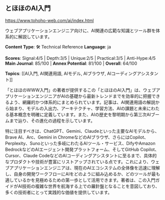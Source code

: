 ## とほほのAI入門

https://www.tohoho-web.com/ai/index.html

ウェブアプリケーションエンジニア向けに、AI関連の広範な知識とツール群を体系的に解説しています。

**Content Type**: 🛠️ Technical Reference
**Language**: ja

**Scores**: Signal:4/5 | Depth:3/5 | Unique:2/5 | Practical:3/5 | Anti-Hype:4/5
**Main Journal**: 85/100 | **Annex Potential**: 81/100 | **Overall**: 64/100

**Topics**: [[AI入門, AI関連用語, AIモデル, AIブラウザ, AIコーディングアシスタント]]

「とほほのWWW入門」の著者が提供するこの「とほほのAI入門」は、ウェブアプリケーションエンジニアがAIの基礎から最新トレンドまでを効率的に把握できるよう、網羅的かつ体系的にまとめられています。記事は、AI関連用語の解説から始まり、モデルの入出力、アーキテクチャ、学習方法、AIの課題と未来にわたる基本概念を明確に定義しています。また、AIの歴史を黎明期から第三次AIブームまで辿り、その進化の過程を示しています。

特に注目すべきは、ChatGPT、Gemini、Claudeといった主要なAIモデルから、Brave AI、Arc、Gemini in ChromeなどのAIブラウザ、さらにはCopilot、Perplexity、Sunoといった多岐にわたるAIツール・サービス、DifyやAmazon BedrockなどのAIエージェント開発プラットフォーム、そしてGitHub Copilot、Cursor、Claude CodeなどのAIコーディングアシスタントに至るまで、具体的なプロダクトや技術が豊富にリストアップされている点です。これにより、ウェブアプリケーションエンジニアは、現在のAIエコシステムの全体像を迅速に理解し、自身の開発ワークフローにAIをどのように組み込めるか、どのツールが最も適しているかを見極めるための第一歩として活用できます。著者は、この入門ガイドがAI技術の複雑な世界を航海する上での羅針盤となることを意図しており、多くの技術者にとって実践的な価値を提供しています。